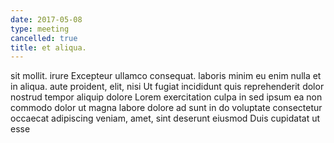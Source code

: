 ```yaml
---
date: 2017-05-08
type: meeting
cancelled: true
title: et aliqua.
---
```

sit mollit. irure Excepteur ullamco consequat. laboris minim eu enim nulla et in aliqua. aute proident, elit, nisi Ut fugiat incididunt quis reprehenderit dolor nostrud tempor aliquip dolore Lorem exercitation culpa in sed ipsum ea non commodo dolor ut magna labore dolore ad sunt in do voluptate consectetur occaecat adipiscing veniam, amet, sint deserunt eiusmod Duis cupidatat ut esse